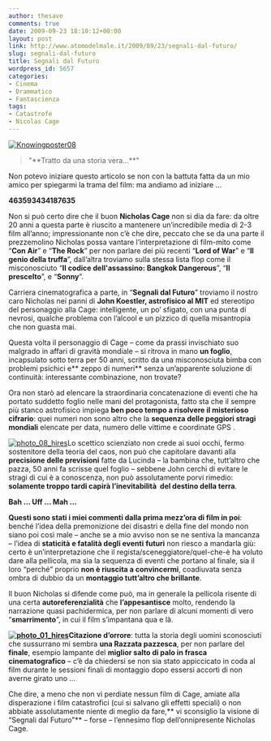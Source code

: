 ```yaml
---
author: thesave
comments: true
date: 2009-09-23 18:10:12+00:00
layout: post
link: http://www.atomodelmale.it/2009/09/23/segnali-dal-futuro/
slug: segnali-dal-futuro
title: Segnali dal Futuro
wordpress_id: 5657
categories:
- Cinema
- Drammatico
- Fantascienza
tags:
- Catastrofe
- Nicolas Cage
---
```


[![Knowingposter08](http://www.atomodelmale.it/wp-content/uploads/2009/09/Knowingposter08.jpg)](http://www.atomodelmale.it/wp-content/uploads/2009/09/Knowingposter08.jpg)


<blockquote>"**Tratto da una storia vera...**"</blockquote>




Non potevo iniziare questo articolo se non con la battuta fatta da un mio amico per spiegarmi la trama del film: ma andiamo ad iniziare ...




**463593434187635**




Non si può certo dire che il buon **Nicholas Cage** non si dia da fare: da oltre 20 anni a questa parte è riuscito a mantenere un’incredibile media di 2-3 film all’anno; impressionante non c’è che dire, peccato che se da una parte il prezzemolino Nicholas possa vantare l’interpretazione di film-mito come “**Con Air**” e “**The Rock**” per non parlare dei più recenti “**Lord of War**” e “**Il genio della truffa**”, dall’altra troviamo sulla stessa lista flop come il misconosciuto “**Il codice dell'assassino: Bangkok Dangerous**”, “**Il prescelto**”, e “**Sonny**”.




Carriera cinematografica a parte, in “**Segnali dal Futuro**” troviamo il nostro caro Nicholas nei panni di **John Koestler, astrofisico al MIT** ed stereotipo del personaggio alla Cage: intelligente, un po’ sfigato, con una punta di nevrosi, qualche problema con l’alcool e un pizzico di quella misantropia che non guasta mai.




Questa volta il personaggio di Cage – come da prassi invischiato suo malgrado in affari di gravità mondiale – si ritrova in mano **un foglio**, incapsulato sotto terra per 50 anni, scritto da una misconosciuta bimba con problemi psichici e** zeppo di numeri** senza un’apparente soluzione di continuità: interessante combinazione, non trovate?<!-- more -->




Ora non starò ad elencare la straordinaria concatenazione di eventi che ha portato suddetto foglio nelle mani del protagonista, fatto sta che il sempre più stanco astrofisico impiega **ben poco tempo a risolvere il misterioso cifrario**: quei numeri non sono altro che la **sequenza delle peggiori stragi mondiali** elencate per data, numero delle vittime e coordinate GPS .




[![photo_08_hires](http://www.atomodelmale.it/wp-content/uploads/2009/09/photo_08_hires1-300x197.jpg)](http://www.atomodelmale.it/wp-content/uploads/2009/09/photo_08_hires1.jpg)Lo scettico scienziato non crede ai suoi occhi, fermo sostenitore della teoria del caos, non può che capitolare davanti alla **precisione delle previsioni** fatte da Lucinda – la bambina che, tutt’altro che pazza, 50 anni fa scrisse quel foglio – sebbene John cerchi di evitare le stragi di cui è a conoscenza, non può assolutamente porvi rimedio: **solamente troppo tardi capirà l’inevitabilità  del destino della terra**.




**Bah … Uff … Mah …**




**Questi sono stati i miei commenti dalla prima mezz’ora di film in poi**: benché l’idea della premonizione dei disastri e della fine del mondo non siano poi così male – anche se a mio avviso non se ne sentiva la mancanza – l’idea di **staticità e fatalità degli eventi** **futuri** non riesco a mandarla giù: certo è un’interpretazione che il regista/sceneggiatore/quel-che-è ha voluto dare alla pellicola, ma sia la sequenza di eventi che portano al finale, sia il loro “perché” proprio **non è riuscita a convincermi**, coadiuvata senza ombra di dubbio da un **montaggio tutt’altro che brillante**.




Il buon Nicholas si difende come può, ma in generale la pellicola risente di una certa **autoreferenzialità** che **l’appesantisce** molto, rendendo la narrazione quasi pachidermica, per non parlare di alcuni momenti di vero “**smarrimento**”, in cui il film s’impantana qua e là.




**[![photo_01_hires](http://www.atomodelmale.it/wp-content/uploads/2009/09/photo_01_hires-300x124.jpg)](http://www.atomodelmale.it/wp-content/uploads/2009/09/photo_01_hires.jpg)Citazione d’orrore**: tutta la storia degli uomini sconosciuti che sussurrano mi sembra **una Razzata pazzesca**, per non parlare del **finale**, esempio lampante del **miglior salto di palo in frasca cinematografico** – c’è da chiedersi se non sia stato appiccicato in coda al film durante le sessioni finali di montaggio dopo essersi accorti di non averne girato uno …




Che dire, a meno che non vi perdiate nessun film di Cage, amiate alla disperazione i film catastrofici (cui si salvano gli effetti speciali) o non abbiate assolutamente niente di meglio da fare,** vi sconsiglio la visione di “Segnali dal Futuro”** – forse – l’ennesimo flop dell’onnipresente Nicholas Cage.
